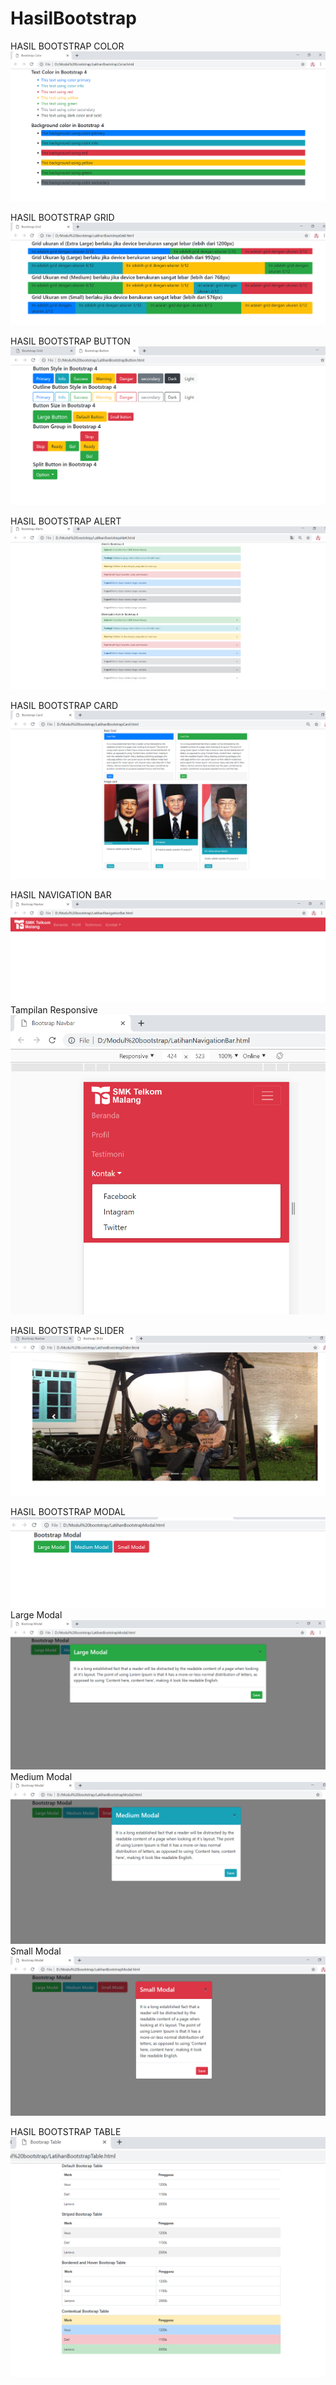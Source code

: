 # HasilBootstrap

HASIL BOOTSTRAP COLOR
![alt text](https://github.com/ImeldaZahwaAracella27rpl/HasilBootstrap/blob/master/hasil/hasil1.PNG)

HASIL BOOTSTRAP GRID
![alt text](https://github.com/ImeldaZahwaAracella27rpl/HasilBootstrap/blob/master/hasil/hasil2.PNG)

HASIL BOOTSTRAP BUTTON
![alt text](https://github.com/ImeldaZahwaAracella27rpl/HasilBootstrap/blob/master/hasil/hasil3.PNG)

HASIL BOOTSTRAP ALERT
![alt text](https://github.com/ImeldaZahwaAracella27rpl/HasilBootstrap/blob/master/hasil/hasil4.PNG)

HASIL BOOTSTRAP CARD
![alt text](https://github.com/ImeldaZahwaAracella27rpl/HasilBootstrap/blob/master/hasil/hasil5.PNG)

HASIL NAVIGATION BAR
![alt text](https://github.com/ImeldaZahwaAracella27rpl/HasilBootstrap/blob/master/hasil/hasil6.PNG)
Tampilan Responsive
![alt text](https://github.com/ImeldaZahwaAracella27rpl/HasilBootstrap/blob/master/hasil/Responsive.PNG)

HASIL BOOTSTRAP SLIDER
![alt text](https://github.com/ImeldaZahwaAracella27rpl/HasilBootstrap/blob/master/hasil/hasil7.PNG)

HASIL BOOTSTRAP MODAL
![alt text](https://github.com/ImeldaZahwaAracella27rpl/HasilBootstrap/blob/master/hasil/hasil8.PNG)
Large Modal
![alt text](https://github.com/ImeldaZahwaAracella27rpl/HasilBootstrap/blob/master/hasil/Largemodal.PNG)
Medium Modal
![alt text](https://github.com/ImeldaZahwaAracella27rpl/HasilBootstrap/blob/master/hasil/Mediummodal.PNG)
Small Modal
![alt text](https://github.com/ImeldaZahwaAracella27rpl/HasilBootstrap/blob/master/hasil/Smallmodal.PNG)

HASIL BOOTSTRAP TABLE
![alt text](https://github.com/ImeldaZahwaAracella27rpl/HasilBootstrap/blob/master/hasil/hasil9.PNG)
